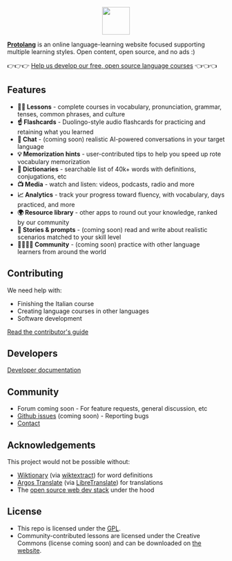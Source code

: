 <p align="center">
  <picture>
    <source media="(prefers-color-scheme: dark)" srcset="https://user-images.githubusercontent.com/231851/219878191-d671e609-3365-45ca-b739-140eed7f45d0.png">
    <img src="https://user-images.githubusercontent.com/231851/219878190-4eff0ab8-2de7-4a89-86b6-3c9ecd4a8482.png" height="64">
  </picture>
</p>

**[Protolang](https://protolang.com/about)** is an online language-learning website focused supporting multiple learning styles. Open content, open source, and no ads :)

👉👉👉 [Help us develop our free, open source language courses](contributing.md) 👈👈👈

## Features

- **🧑‍🏫 Lessons** - complete courses in vocabulary, pronunciation, grammar, tenses, common phrases, and culture
- **☝️ Flashcards** - Duolingo-style audio flashcards for practicing and retaining what you learned
- **💬 Chat** - (coming soon) realistic AI-powered conversations in your target language
- **💡 Memorization hints** - user-contributed tips to help you speed up rote vocabulary memorization
- **📖 Dictionaries** - searchable list of 40k+ words with definitions, conjugations, etc
- **📺 Media** - watch and listen: videos, podcasts, radio and more
- **📈 Analytics** - track your progress toward fluency, with vocabulary, days practiced, and more
- **🌍 Resource library** - other apps to round out your knowledge, ranked by our community
- **🏰 Stories &amp; prompts** - (coming soon) read and write about realistic scenarios matched to your skill level
- **👨‍👩‍👧‍👦 Community** - (coming soon) practice with other language learners from around the world

## Contributing

We need help with:

- Finishing the Italian course
- Creating language courses in other languages
- Software development

[Read the contributor's guide](contributing.md)

## Developers

[Developer documentation](developers.md)

## Community

- Forum coming soon - For feature requests, general discussion, etc
- [Github issues](https://github.com/sampl/protolang/issues) (coming soon) - Reporting bugs
- [Contact](https://protolang.com/contact)

## Acknowledgements

This project would not be possible without:

- [Wiktionary](https://en.wiktionary.org/) (via [wiktextract](https://github.com/tatuylonen/wiktextract)) for word definitions
- [Argos Translate](https://github.com/argosopentech/argos-translate/) (via [LibreTranslate](https://libretranslate.com/)) for translations
- The [open source web dev stack](https://github.com/sampl/protolang/network/dependencies) under the hood

## License

- This repo is licensed under the [GPL](license.txt).
- Community-contributed lessons are licensed under the Creative Commons (license coming soon) and can be downloaded on [the website](https://protolang.com/it/lessons).
